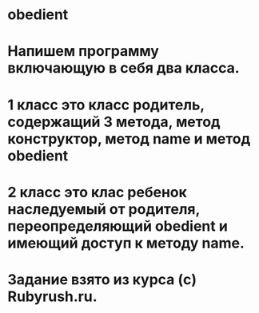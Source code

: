 # obedient
# Напишем программу включающую в себя два класса.
# 1 класс это класс родитель, содержащий 3 метода, метод конструктор, метод name и метод obedient
# 2 класс это клас ребенок наследуемый от родителя, переопределяющий obedient и имеющий доступ к методу name.
# Задание взято из курса (c) Rubyrush.ru.
